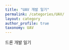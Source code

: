 ```yaml
---
title: "UAV 개발 일기"
permalink: /categories/UAV/
layout: category
author_profile: true
taxonomy: UAV
---
```


드론 개발 일기
